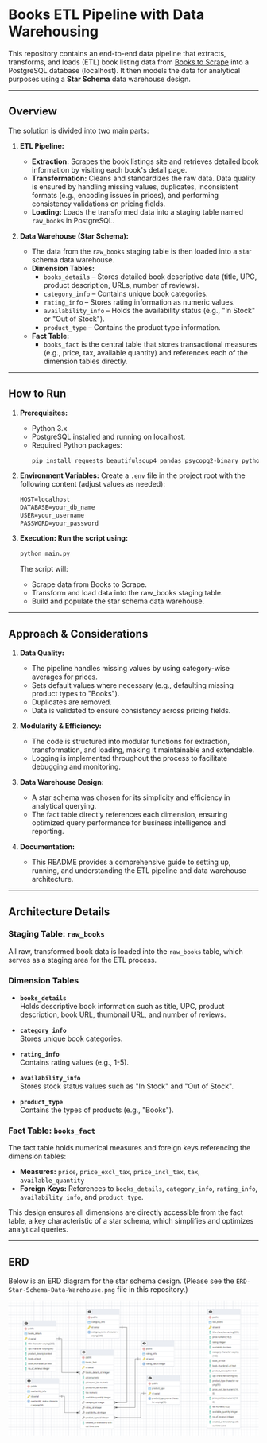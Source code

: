 # Books ETL Pipeline with Data Warehousing

This repository contains an end-to-end data pipeline that extracts, transforms, and loads (ETL) book listing data from [Books to Scrape](http://books.toscrape.com/) into a PostgreSQL database (localhost). It then models the data for analytical purposes using a **Star Schema** data warehouse design.

---

## Overview

The solution is divided into two main parts:

1. **ETL Pipeline:**  
   - **Extraction:** Scrapes the book listings site and retrieves detailed book information by visiting each book's detail page.
   - **Transformation:** Cleans and standardizes the raw data. Data quality is ensured by handling missing values, duplicates, inconsistent formats (e.g., encoding issues in prices), and performing consistency validations on pricing fields.
   - **Loading:** Loads the transformed data into a staging table named `raw_books` in PostgreSQL.

2. **Data Warehouse (Star Schema):**  
   - The data from the `raw_books` staging table is then loaded into a star schema data warehouse.
   - **Dimension Tables:**  
     - `books_details` – Stores detailed book descriptive data (title, UPC, product description, URLs, number of reviews).
     - `category_info` – Contains unique book categories.
     - `rating_info` – Stores rating information as numeric values.
     - `availability_info` – Holds the availability status (e.g., "In Stock" or "Out of Stock").
     - `product_type` – Contains the product type information.
   - **Fact Table:**  
     - `books_fact` is the central table that stores transactional measures (e.g., price, tax, available quantity) and references each of the dimension tables directly.

---

## How to Run

1. **Prerequisites:**
   - Python 3.x
   - PostgreSQL installed and running on localhost.
   - Required Python packages:
     ```bash
     pip install requests beautifulsoup4 pandas psycopg2-binary python-dotenv
     ```

2. **Environment Variables:**
   Create a `.env` file in the project root with the following content (adjust values as needed):
   ```env
   HOST=localhost
   DATABASE=your_db_name
   USER=your_username
   PASSWORD=your_password

3. **Execution: Run the script using:**
   ```bash
   python main.py
   ```
   The script will:
   - Scrape data from Books to Scrape.
   - Transform and load data into the raw_books staging table.
   - Build and populate the star schema data warehouse.

---

## Approach & Considerations

1. **Data Quality:**
   - The pipeline handles missing values by using category-wise averages for prices.
   - Sets default values where necessary (e.g., defaulting missing product types to "Books").
   - Duplicates are removed.
   - Data is validated to ensure consistency across pricing fields.

2. **Modularity & Efficiency:**
   - The code is structured into modular functions for extraction, transformation, and loading, making it maintainable and extendable.
   - Logging is implemented throughout the process to facilitate debugging and monitoring.

3. **Data Warehouse Design:**
   - A star schema was chosen for its simplicity and efficiency in analytical querying.
   - The fact table directly references each dimension, ensuring optimized query performance for business intelligence and reporting.
  
4. **Documentation:**
   - This README provides a comprehensive guide to setting up, running, and understanding the ETL pipeline and data warehouse architecture.

---

## Architecture Details

### Staging Table: `raw_books`

All raw, transformed book data is loaded into the `raw_books` table, which serves as a staging area for the ETL process.

### Dimension Tables

- **`books_details`**  
  Holds descriptive book information such as title, UPC, product description, book URL, thumbnail URL, and number of reviews.

- **`category_info`**  
  Stores unique book categories.

- **`rating_info`**  
  Contains rating values (e.g., 1-5).

- **`availability_info`**  
  Stores stock status values such as "In Stock" and "Out of Stock".

- **`product_type`**  
  Contains the types of products (e.g., "Books").

### Fact Table: `books_fact`

The fact table holds numerical measures and foreign keys referencing the dimension tables:
- **Measures:** `price`, `price_excl_tax`, `price_incl_tax`, `tax`, `available_quantity`
- **Foreign Keys:** References to `books_details`, `category_info`, `rating_info`, `availability_info`, and `product_type`.

This design ensures all dimensions are directly accessible from the fact table, a key characteristic of a star schema, which simplifies and optimizes analytical queries.

---

## ERD

Below is an ERD diagram for the star schema design. (Please see the `ERD-Star-Schema-Data-Warehouse.png` file in this repository.)

![ERD Diagram](ERD-Star-Schema-Data-Warehouse.png)
